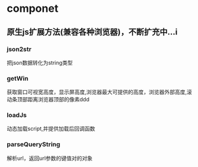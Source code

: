 componet
========

## 原生js扩展方法(兼容各种浏览器)，不断扩充中...i

### json2str

把json数据转化为string类型

### getWin

获取窗口可视宽高度，显示屏高度,浏览器最大可提供的高度，浏览器外部高度,滚动条顶部距离浏览器顶部的像素ddd

### loadJs

动态加载script,并提供加载后回调函数

### parseQueryString

解析url，返回url参数的键值对的对象
